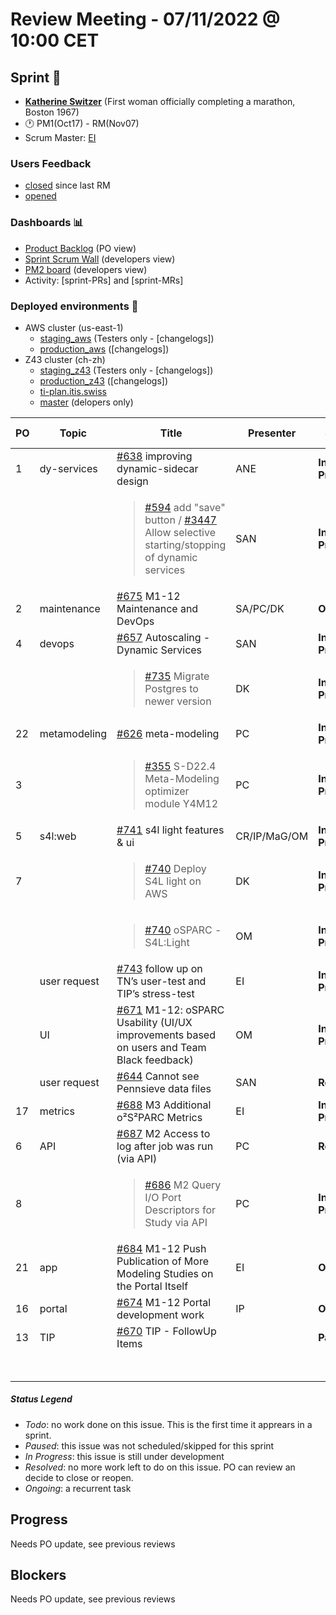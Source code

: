 # Review Meeting - 07/11/2022 @ 10:00 CET

## Sprint 🏃

- [**Katherine Switzer**](https://www.youtube.com/watch?v=fOGXvBAmTsY)  (First woman officially completing a marathon, Boston 1967)
- 🕐 PM1(Oct17) - RM(Nov07)
- Scrum Master: [EI](https://github.com/elisabettai)

### Users Feedback

- [closed](https://github.com/pulls?q=is%3Apr+archived%3Afalse+user%3AITISFoundation+closed%3A%3E2022-10-07) since last RM
- [opened](https://github.com/ITISFoundation/osparc-issues/issues?q=is%3Aissue+is%3Aopen+sort%3Areactions)

### Dashboards 📊

- [Product Backlog](https://github.com/orgs/ITISFoundation/projects/3) (PO view)
- [Sprint Scrum Wall](https://app.zenhub.com/workspaces/osparc---scrum-wall-5c9260f3d76ef51f6b0fe78d/board?repos=118596920,174557929,151701223,135289610,118910047,181836792,167586968) (developers view)
- [PM2 board](https://github.com/orgs/ITISFoundation/projects/9) (developers view)
- Activity: [sprint-PRs] and [sprint-MRs]

### Deployed environments 🚀

- AWS cluster (us-east-1)
  - [staging_aws](https://staging.osparc.io) (Testers only - [changelogs])
  - [production_aws](https://osparc.io) ([changelogs])
- Z43 cluster (ch-zh)
  - [staging_z43](http://osparc-staging.speag.com) (Testers only - [changelogs])
  - [production_z43](http://osparc.speag.com) ([changelogs])
  - [ti-plan.itis.swiss](http://ti-plan.itis.swiss)
  - [master](https://osparc-master.speag.com) (delopers only)

| PO  | Topic        | Title                                                                                      | Presenter | Status          | Duration | Start-Time |
| --- | ------------ | ------------------------------------------------------------------------------------------ | --------- | --------------- | -------- | ---------- |
| 1   | dy-services  | [#638] improving dynamic-sidecar design                                                    | ANE       | **In Progress** | 3 min    |  10:05     |
|     |              | <blockquote>[#594] add "save" button / [#3447] Allow selective starting/stopping of dynamic services</blockquote>     | SAN       | **In Progress** | 7 min    |  10:08     |
| 2   | maintenance  | [#675] M1-12 Maintenance and DevOps                                                        | SA/PC/DK  | **Ongoing**     | 5 min    |  10:15     |
| 4   | devops       | [#657] Autoscaling - Dynamic Services                                                      | SAN       | **In Progress** | 3 min    |  10:20     |
|     |              | <blockquote>[#735] Migrate Postgres to newer version</blockquote>                          | DK        | **In Progress** | 2 min    |  10:23     |
| 22  | metamodeling | [#626] meta-modeling                                                                       | PC        | **In Progress** | 5 min    |  10:25     |
| 3   |              | <blockquote>[#355] S-D22.4 Meta-Modeling optimizer module Y4M12</blockquote>               | PC        | **In Progress** | 5 min    |  10:30     |
| 5   | s4l:web      | [#741] s4l light features & ui                                                             | CR/IP/MaG/OM | **In Progress** | 15 min   |  10:35  |
| 7   |              | <blockquote>[#740] Deploy S4L light on AWS</blockquote>                                    | DK        | **In Progress** | 3 min    |    10:50   |
|     |              | <blockquote>[#740] oSPARC - S4L:Light</blockquote>                                         | OM        | **In Progress** | 3 min    |    10:53   |
|     | user request | [#743] follow up on TN’s user-test and TIP’s stress-test                                   | EI        | **In Progress** | 2 min    |    10:56   |
|     | UI           | [#671] M1-12: oSPARC Usability (UI/UX improvements based on users and Team Black feedback) | OM        | **In Progress** | 8 min    |    10:58   |
|     | user request | [#644] Cannot see Pennsieve data files                                                     | SAN       | **Resolved**    | 2 min    |    11:06   |
| 17  | metrics      | [#688] M3 Additional o²S²PARC Metrics                                                      | EI        | **In Progress** | 3 min    |    11:08   |
| 6   | API          | [#687] M2 Access to log after job was run (via API)                                        | PC        | **Resolved**    | 5 min    |    11:11   |
| 8   |              | <blockquote>[#686] M2 Query I/O Port Descriptors for Study via API</blockquote>            | PC        | **In Progress** | 3 min    |    11:16   |
| 21  | app          | [#684] M1-12 Push Publication of More Modeling Studies on the Portal Itself                | EI        | **Ongoing**     | 1 min    |    11:19   |
| 16  | portal       | [#674] M1-12 Portal development work                                                       | IP        | **Ongoing**     | 3 min    |    11:20   |
| 13  | TIP          | [#670] TIP - FollowUp Items                                                                |           | **Paused**      |    |       |
|    |           |                                                                |       |      | END TIME    |    11:23   |

##### Status Legend

- _Todo_: no work done on this issue. This is the first time it apprears in a sprint.
- _Paused_: this issue was not scheduled/skipped for this sprint
- _In Progress_: this issue is still under development
- _Resolved_: no more work left to do on this issue. PO can review an decide to close or reopen.
- _Ongoing_: a recurrent task

[online]: http://status.osparc.io/
[operational]: https://git.speag.com/oSparc/e2e-testing/-/pipelines
[performant]: https://git.speag.com/oSparc/e2e-portal-testing/-/pipelines

## Progress

Needs PO update, see previous reviews

## Blockers

Needs PO update, see previous reviews

[#594]: https://github.com/ITISFoundation/osparc-issues/issues/594
[#638]: https://github.com/ITISFoundation/osparc-issues/issues/638
[#3447]: https://github.com/ITISFoundation/osparc-simcore/issues/3447
[#675]: https://github.com/ITISFoundation/osparc-issues/issues/675
[#657]: https://github.com/ITISFoundation/osparc-issues/issues/657
[#735]: https://github.com/ITISFoundation/osparc-issues/issues/735
[#626]: https://github.com/ITISFoundation/osparc-issues/issues/626
[#355]: https://github.com/ITISFoundation/osparc-issues/issues/355
[#741]: https://github.com/ITISFoundation/osparc-issues/issues/741
[#740]: https://github.com/ITISFoundation/osparc-issues/issues/740
[#743]: https://github.com/ITISFoundation/osparc-issues/issues/743
[#671]: https://github.com/ITISFoundation/osparc-issues/issues/671
[#644]: https://github.com/ITISFoundation/osparc-issues/issues/644
[#688]: https://github.com/ITISFoundation/osparc-issues/issues/688
[#687]: https://github.com/ITISFoundation/osparc-issues/issues/687
[#686]: https://github.com/ITISFoundation/osparc-issues/issues/686
[#684]: https://github.com/ITISFoundation/osparc-issues/issues/684
[#674]: https://github.com/ITISFoundation/osparc-issues/issues/674
[#670]: https://github.com/ITISFoundation/osparc-issues/issues/670
